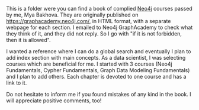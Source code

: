 This is a folder were you can find a book of complied [Neo4j](https://neo4j.com/) courses passed by me, Mya Bakhova. They are originally published on https://graphacademy.neo4j.com/, in HTML format, with a separate webpage for each section. I emailed to Neo4j GraphAcademy to check what they think of it, and they did not reply. So I go with "if it is not forbidden, then it is allowed". 

I wanted a reference where I can do a global search and eventually I plan to add index section with main concepts. As a data scientist, I was selecting courses which are beneficial for me. I started with 3 courses (Neo4j Fundamentals, Cypher Fundamentals, Graph Data Modeling Fundamentals) and I plan to add others. Each chapter is devoted to one course and has a link to it.

Do not hesitate to inform me if you found mistakes of any kind in the book. I will appreciate positive comments, too!
